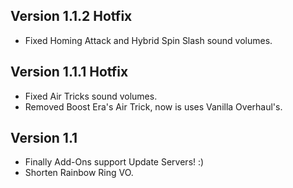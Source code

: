## Version 1.1.2 Hotfix
- Fixed Homing Attack and Hybrid Spin Slash sound volumes.

## Version 1.1.1 Hotfix
- Fixed Air Tricks sound volumes.
- Removed Boost Era's Air Trick, now is uses Vanilla Overhaul's.

## Version 1.1
- Finally Add-Ons support Update Servers! :)
- Shorten Rainbow Ring VO.
